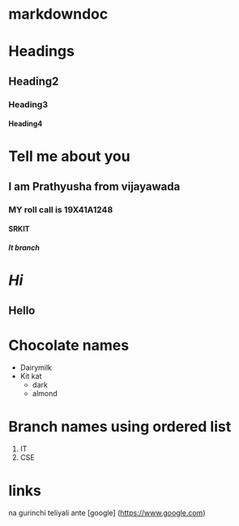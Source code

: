 # markdowndoc

# Headings
## Heading2
### Heading3
#### Heading4

# Tell me about you
## I am Prathyusha from vijayawada
### MY roll call is 19X41A1248
#### SRKIT
##### It branch

# *Hi*
## **Hello**

# Chocolate names
* Dairymilk
* Kit kat
     * dark
     * almond
     
     
     
# Branch names using ordered list 
1. IT
2. CSE


# links
na gurinchi teliyali ante [google]
(https://www.google.com)
